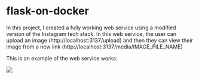 # flask-on-docker

In this project, I created a fully working web service using a modified version of the Instagram tech stack. In this web service, the user can upload an image (http://localhost:3137/upload) and then they can view their image from a new link (http://localhost:3137/media/IMAGE_FILE_NAME)

This is an example of the web service works:

<img src=flask_docker.png />
